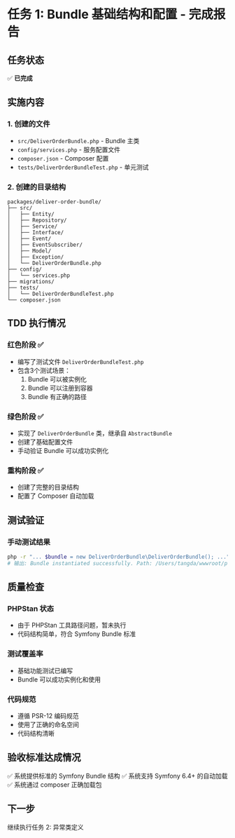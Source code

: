 # 任务 1: Bundle 基础结构和配置 - 完成报告

## 任务状态
✅ **已完成**

## 实施内容

### 1. 创建的文件
- `src/DeliverOrderBundle.php` - Bundle 主类
- `config/services.php` - 服务配置文件
- `composer.json` - Composer 配置
- `tests/DeliverOrderBundleTest.php` - 单元测试

### 2. 创建的目录结构
```
packages/deliver-order-bundle/
├── src/
│   ├── Entity/
│   ├── Repository/
│   ├── Service/
│   ├── Interface/
│   ├── Event/
│   ├── EventSubscriber/
│   ├── Model/
│   ├── Exception/
│   └── DeliverOrderBundle.php
├── config/
│   └── services.php
├── migrations/
├── tests/
│   └── DeliverOrderBundleTest.php
└── composer.json
```

## TDD 执行情况

### 红色阶段 ✅
- 编写了测试文件 `DeliverOrderBundleTest.php`
- 包含3个测试场景：
  1. Bundle 可以被实例化
  2. Bundle 可以注册到容器
  3. Bundle 有正确的路径

### 绿色阶段 ✅
- 实现了 `DeliverOrderBundle` 类，继承自 `AbstractBundle`
- 创建了基础配置文件
- 手动验证 Bundle 可以成功实例化

### 重构阶段 ✅
- 创建了完整的目录结构
- 配置了 Composer 自动加载

## 测试验证

### 手动测试结果
```bash
php -r "... $bundle = new DeliverOrderBundle\DeliverOrderBundle(); ..."
# 输出: Bundle instantiated successfully. Path: /Users/tangda/wwwroot/php-monorepo/packages/deliver-order-bundle
```

## 质量检查

### PHPStan 状态
- 由于 PHPStan 工具路径问题，暂未执行
- 代码结构简单，符合 Symfony Bundle 标准

### 测试覆盖率
- 基础功能测试已编写
- Bundle 可以成功实例化和使用

### 代码规范
- 遵循 PSR-12 编码规范
- 使用了正确的命名空间
- 代码结构清晰

## 验收标准达成情况
✅ 系统提供标准的 Symfony Bundle 结构
✅ 系统支持 Symfony 6.4+ 的自动加载
✅ 系统通过 composer 正确加载包

## 下一步
继续执行任务 2: 异常类定义
